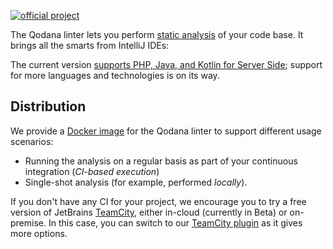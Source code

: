 [//]: # (title: About Qodana)

[![official project](https://jb.gg/badges/official-flat-square.svg)](https://confluence.jetbrains.com/display/ALL/JetBrains+on+GitHub)

The Qodana linter lets you perform [static analysis](https://en.wikipedia.org/wiki/Static_program_analysis) of your
code base. It brings all the smarts from IntelliJ IDEs: 
<!---list!--->

The current version [supports PHP, Java, and Kotlin for Server Side](supported-technologies.md); support for more languages and technologies is on its way.

## Distribution

We provide a [Docker image](qodana-docker-readme.md) for the Qodana linter to support different usage scenarios:
- Running the analysis on a regular basis as part of your continuous integration (*CI-based execution*)
- Single-shot analysis (for example, performed *locally*).

If you don't have any CI for your project, we encourage you to try a free version of JetBrains [TeamCity](https://www.jetbrains.com/teamcity/), either in-cloud (currently in Beta) or on-premise. In this case, you can switch to our [TeamCity plugin](https://github.com/JetBrains/Qodana/tree/main/TeamCity%20Plugin) as it gives more options.
<!---broken link!--->
